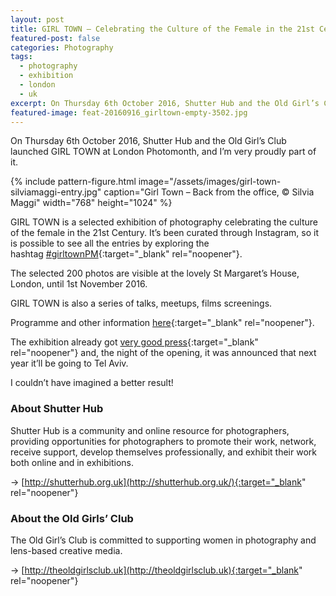 ```yaml
---
layout: post
title: GIRL TOWN – Celebrating the Culture of the Female in the 21st Century – Exhibition
featured-post: false
categories: Photography
tags:
  - photography
  - exhibition
  - london
  - uk
excerpt: On Thursday 6th October 2016, Shutter Hub and the Old Girl’s Club launched GIRL TOWN at London Photomonth, and I’m proudly part of it.
featured-image: feat-20160916_girltown-empty-3502.jpg
---
```

On Thursday 6th October 2016, Shutter Hub and the Old Girl’s Club launched GIRL TOWN at London Photomonth, and I’m very proudly part of it.

{% include pattern-figure.html image="/assets/images/girl-town-silviamaggi-entry.jpg" caption="Girl Town – Back from the office, &copy; Silvia Maggi" width="768" height="1024" %}

GIRL TOWN is a selected exhibition of photography celebrating the culture of the female in the 21st Century. It’s been curated through Instagram, so it is possible to see all the entries by exploring the hashtag [#girltownPM](https://www.instagram.com/explore/tags/girltownpm/){:target="_blank" rel="noopener"}.

The selected 200 photos are visible at the lovely St Margaret’s House, London, until 1st November 2016.

GIRL TOWN is also a series of talks, meetups, films screenings.

Programme and other information [here](http://shutterhub.org.uk/blog/girltownpm){:target="_blank" rel="noopener"}.

The exhibition already got [very good press](http://www.whitechapelgallery.org/first-thursdays/){:target="_blank" rel="noopener"} and, the night of the opening, it was announced that next year it’ll be going to Tel Aviv.

I couldn’t have imagined a better result!

### About Shutter Hub

Shutter Hub is a community and online resource for photographers, providing opportunities for photographers to promote their work, network, receive support, develop themselves professionally, and exhibit their work both online and in exhibitions.

&rarr; [http://shutterhub.org.uk](http://shutterhub.org.uk/){:target="_blank" rel="noopener"}

### About the Old Girls’ Club

The Old Girl’s Club is committed to supporting women in photography and lens-based creative media.

&rarr; [http://theoldgirlsclub.uk](http://theoldgirlsclub.uk){:target="_blank" rel="noopener"}